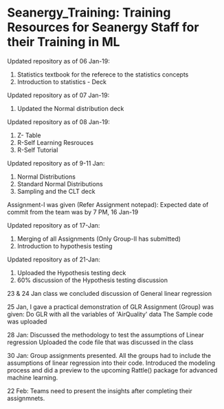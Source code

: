 # Seanergy_Training: Training Resources for Seanergy Staff for their Training in ML 

Updated repository as of 06 Jan-19:
1. Statistics textbook for the referece to the statistics concepts
2. Introduction to statistics - Deck

Updated repository as of 07 Jan-19:
1. Updated the Normal distribution deck

Updated repository as of 08 Jan-19:
1. Z- Table
2. R-Self Learning Resrouces 
3. R-Self Tutorial

Updated repository as of 9-11 Jan:
1. Normal Distributions
2. Standard Normal Distributions
3. Sampling and the CLT deck

Assignment-I was given (Refer Assignment notepad): Expected date of commit from the team was by 7 PM, 16 Jan-19

Updated repository as of 17-Jan:
1. Merging of all Assignments (Only Group-II has submitted)
2. Introduction to hypothesis testing

Updated repository as of 21-Jan:
1. Uploaded the Hypothesis testing deck
2. 60% discussion of the Hypothesis testing discussion

23 & 24 Jan class we concluded discussion of General linear regression

25 Jan, I gave a practical demonstration of GLR
Assignment (Group) was given: Do GLR with all the variables of 'AirQuality' data
The Sample code was uploaded

28 Jan: Discussed the methodology to test the assumptions of Linear regression
Uploaded the code file that was discussed in the class

30 Jan: Group assignments presented. All the groups had to include the assumptions of linear regression into their code.
Introduced the modeling process and did a preview to the upcoming Rattle() package for advanced machine learning. 

22 Feb: Teams need to present the insights after completing their assignmnets.
